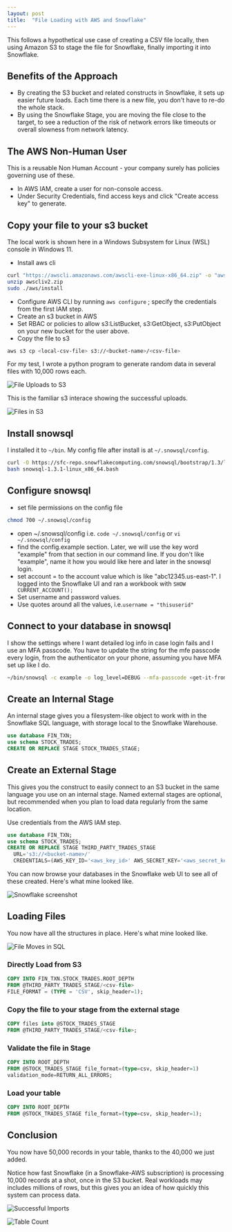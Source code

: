 ```yaml
---
layout: post
title:  "File Loading with AWS and Snowflake"
---
```


This follows a hypothetical use case of creating a CSV file locally, then using Amazon S3 to stage the file for Snowflake, finally importing it into Snowflake.

## Benefits of the Approach

- By creating the S3 bucket and related constructs in Snowflake, it sets up easier future loads. Each time there is a new file, you don't have to re-do the whole stack.
- By using the Snowflake Stage, you are moving the file close to the target, to see a reduction of the risk of network errors like timeouts or overall slowness from network latency.

## The AWS Non-Human User

This is a reusable Non Human Account - your company surely has policies governing use of these.

- In AWS IAM, create a user for non-console access.
- Under Security Credentials, find access keys and click "Create access key" to generate.

## Copy your file to your s3 bucket

The local work is shown here in a Windows Subsystem for Linux (WSL) console in Windows 11.

- Install aws cli

```bash
curl "https://awscli.amazonaws.com/awscli-exe-linux-x86_64.zip" -o "awscliv2.zip"
unzip awscliv2.zip
sudo ./aws/install
```

- Configure AWS CLI by running `aws configure` ; specify the credentials from the first IAM step.
- Create an s3 bucket in AWS
- Set RBAC or policies to allow s3:ListBucket, s3:GetObject, s3:PutObject on your new bucket for the user above.
- Copy the file to s3

```bash
aws s3 cp <local-csv-file> s3://<bucket-name>/<csv-file>
```

For my test, I wrote a python program to generate random data in several files with 10,000 rows each.

![File Uploads to S3](/assets/2024-07-30-cli-upload-to-s3.png)

This is the familiar s3 interace showing the successful uploads.

![Files in S3](/assets/2024-07-30-files-in-s3.png)


## Install snowsql

I installed it to `~/bin`. My config file after install is at `~/.snowsql/config`.

```bash
curl -O https://sfc-repo.snowflakecomputing.com/snowsql/bootstrap/1.3/linux_x86_64/snowsql-1.3.1-linux_x86_64.bash
bash snowsql-1.3.1-linux_x86_64.bash
```

## Configure snowsql

- set file permissions on the config file

```bash
chmod 700 ~/.snowsql/config
```

- open ~/.snowsql/config i.e. `code ~/.snowsql/config` or `vi ~/.snowsql/config`
- find the config.example section. Later, we will use the key word "example" from that section in our command line. If you don't like "example", name it how you would like here and later in the snowsql login.
- set account = to the account value which is like "abc12345.us-east-1". I logged into the Snowflake UI and ran a workbook with  `SHOW CURRENT_ACCOUNT();`
- Set username and password values.
- Use quotes around all the values, i.e.`username = "thisuserid"`

## Connect to your database in snowsql

I show the settings where I want detailed log info in case login fails and I use an MFA passcode. You have to update the string for the mfe passcode every login, from the authenticator on your phone, assuming you have MFA set up like I do.

```bash
~/bin/snowsql -c example -o log_level=DEBUG --mfa-passcode <get-it-from-mfa-app>
```

## Create an Internal Stage

An internal stage gives you a filesystem-like object to work with in the Snowflake SQL language, with storage local to the Snowflake Warehouse.

```sql
use database FIN_TXN;
use schema STOCK_TRADES;
CREATE OR REPLACE STAGE STOCK_TRADES_STAGE;
```

## Create an External Stage

This gives you the construct to easily connect to an S3 bucket in the same language you use on an internal stage. Named external stages are optional, but recommended when you plan to load data regularly from the same location. 

Use credentials from the AWS IAM step.

```sql
use database FIN_TXN;
use schema STOCK_TRADES;
CREATE OR REPLACE STAGE THIRD_PARTY_TRADES_STAGE
  URL='s3://<bucket-name>/'
  CREDENTIALS=(AWS_KEY_ID='<aws_key_id>' AWS_SECRET_KEY='<aws_secret_key>');
```

You can now browse your databases in the Snowflake web UI to see all of these created. Here's what mine looked like.

![Snowflake screenshot](/assets/2024-07-30-snowflake_objects.png)


## Loading Files

You now have all the structures in place. Here's what mine looked like.

![File Moves in SQL](/assets/2024-07-30-file-moves.png)

### Directly Load from S3

```sql
COPY INTO FIN_TXN.STOCK_TRADES.ROOT_DEPTH
FROM @THIRD_PARTY_TRADES_STAGE/<csv-file>
FILE_FORMAT = (TYPE = 'CSV', skip_header=1);
```

### Copy the file to your stage from the external stage

```sql
COPY files into @STOCK_TRADES_STAGE
FROM @THIRD_PARTY_TRADES_STAGE/<csv-file>;
```

### Validate the file in Stage

```sql
COPY INTO ROOT_DEPTH
FROM @STOCK_TRADES_STAGE file_format=(type=csv, skip_header=1)
validation_mode=RETURN_ALL_ERRORS;
```

### Load your table

```sql
COPY INTO ROOT_DEPTH
FROM @STOCK_TRADES_STAGE file_format=(type=csv, skip_header=1);
```

## Conclusion

You now have 50,000 records in your table, thanks to the 40,000 we just added. 

Notice how fast Snowflake (in a Snowflake-AWS subscription) is processing 10,000 records at a shot, once in the S3 bucket. Real workloads may includes millions of rows, but this gives you an idea of how quickly this system can process data.

![Successful Imports](/assets/2024-07-30-file-success.png)

![Table Count](/assets/2024-07-30-file-success2.png)
